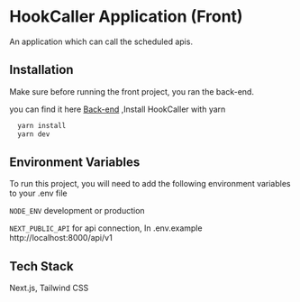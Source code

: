 
# HookCaller Application (Front)

An application which can call the scheduled apis.



## Installation
Make sure before running the front project, you ran the back-end. 

you can find it here [Back-end](https://github.com/saanny/hookscaller-back-end)
,Install HookCaller with yarn

```bash
  yarn install 
  yarn dev
```
    
## Environment Variables

To run this project, you will need to add the following environment variables to your .env file

`NODE_ENV` development or production

`NEXT_PUBLIC_API` for api connection, In .env.example http://localhost:8000/api/v1


## Tech Stack

Next.js, Tailwind CSS


